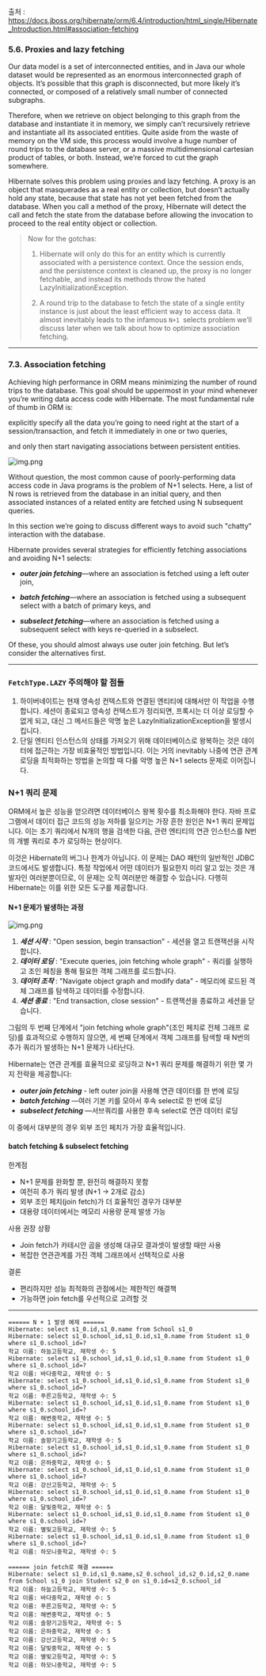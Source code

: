 출처 : https://docs.jboss.org/hibernate/orm/6.4/introduction/html_single/Hibernate_Introduction.html#association-fetching


### 5.6. Proxies and lazy fetching
Our data model is a set of interconnected entities, and in Java our whole dataset would be represented as an enormous interconnected graph of objects. It’s possible that this graph is disconnected, but more likely it’s connected, or composed of a relatively small number of connected subgraphs.

Therefore, when we retrieve on object belonging to this graph from the database and instantiate it in memory, we simply can’t recursively retrieve and instantiate all its associated entities. Quite aside from the waste of memory on the VM side, this process would involve a huge number of round trips to the database server, or a massive multidimensional cartesian product of tables, or both. Instead, we’re forced to cut the graph somewhere.

Hibernate solves this problem using proxies and lazy fetching. A proxy is an object that masquerades as a real entity or collection, but doesn’t actually hold any state, because that state has not yet been fetched from the database. When you call a method of the proxy, Hibernate will detect the call and fetch the state from the database before allowing the invocation to proceed to the real entity object or collection.

> Now for the gotchas:
>
> 1. Hibernate will only do this for an entity which is currently associated with a persistence context. Once the session ends, and the persistence context is cleaned up, the proxy is no longer fetchable, and instead its methods throw the hated LazyInitializationException.
> 
> 
> 2. A round trip to the database to fetch the state of a single entity instance is just about the least efficient way to access data. It almost inevitably leads to the infamous `N+1 `selects problem we’ll discuss later when we talk about how to optimize association fetching.

---

### 7.3. Association fetching
Achieving high performance in ORM means minimizing the number of round trips to the database. This goal should be uppermost in your mind whenever you’re writing data access code with Hibernate. The most fundamental rule of thumb in ORM is:

explicitly specify all the data you’re going to need right at the start of a session/transaction, and fetch it immediately in one or two queries,

and only then start navigating associations between persistent entities.

![img.png](img.png)

Without question, the most common cause of poorly-performing data access code in Java programs is the problem of N+1 selects. Here, a list of N rows is retrieved from the database in an initial query, and then associated instances of a related entity are fetched using N subsequent queries.


In this section we’re going to discuss different ways to avoid such "chatty" interaction with the database.

Hibernate provides several strategies for efficiently fetching associations and avoiding N+1 selects:

- _**outer join fetching**_—where an association is fetched using a left outer join,

- _**batch fetching**_—where an association is fetched using a subsequent select with a batch of primary keys, and

- _**subselect fetching**_—where an association is fetched using a subsequent select with keys re-queried in a subselect.

Of these, you should almost always use outer join fetching. But let’s consider the alternatives first.

---


### `FetchType.LAZY` 주의해야 할 점들

1. 하이버네이트는 현재 영속성 컨텍스트와 연결된 엔티티에 대해서만 이 작업을 수행합니다. 세션이 종료되고 영속성 컨텍스트가 정리되면, 프록시는 더 이상 로딩할 수 없게 되고, 대신 그 메서드들은 악명 높은 LazyInitializationException을 발생시킵니다.
2. 단일 엔티티 인스턴스의 상태를 가져오기 위해 데이터베이스로 왕복하는 것은 데이터에 접근하는 가장 비효율적인 방법입니다. 이는 거의 inevitably 나중에 연관 관계 로딩을 최적화하는 방법을 논의할 때 다룰 악명 높은 N+1 selects 문제로 이어집니다.

### N+1 쿼리 문제

ORM에서 높은 성능을 얻으려면 데이터베이스 왕복 횟수를 최소화해야 한다.
자바 프로그램에서 데이터 접근 코드의 성능 저하를 일으키는 가장 흔한 원인은  N+1 쿼리 문제입니다. 이는 초기 쿼리에서 N개의 행을 검색한 다음, 관련 엔티티의 연관 인스턴스를 N번의 개별 쿼리로 추가 로딩하는 현상이다.

이것은 Hibernate의 버그나 한계가 아닙니다. 이 문제는 DAO 패턴의 일반적인 JDBC 코드에서도 발생합니다. 특정 작업에서 어떤 데이터가 필요한지 미리 알고 있는 것은 개발자인 여러분뿐이므로, 이 문제는 오직 여러분만 해결할 수 있습니다. 다행히 Hibernate는 이를 위한 모든 도구를 제공합니다.

#### N+1 문제가 발생하는 과정

![img.png](img.png)
1. _**세션 시작**_ : "Open session, begin transaction" - 세션을 열고 트랜잭션을 시작합니다.
2. **_데이터 로딩_** : "Execute queries, join fetching whole graph" - 쿼리를 실행하고 조인 페칭을 통해 필요한 객체 그래프를 로드합니다.
3. **_데이터 조작_** : "Navigate object graph and modify data" - 메모리에 로드된 객체 그래프를 탐색하고 데이터를 수정합니다.
4. **_세션 종료_** : "End transaction, close session" - 트랜잭션을 종료하고 세션을 닫습니다.

그림의 두 번째 단계에서 "join fetching whole graph"(조인 페치로 전체 그래프 로딩)를 효과적으로 수행하지 않으면, 세 번째 단계에서 객체 그래프를 탐색할 때 N번의 추가 쿼리가 발생하는 N+1 문제가 나타난다.


Hibernate는 연관 관계를 효율적으로 로딩하고 N+1 쿼리 문제를 해결하기 위한 몇 가지 전략을 제공합니다:

- _**outer join fetching**_ - left outer join을 사용해 연관 데이터를 한 번에 로딩
- _**batch fetching**_ —여러 기본 키를 모아서 후속 select로 한 번에 로딩
- _**subselect fetching**_ —서브쿼리를 사용한 후속 select로 연관 데이터 로딩

이 중에서 대부분의 경우 외부 조인 페치가 가장 효율적입니다.

#### batch fetching & subselect fetching

한계점
- N+1 문제를 완화할 뿐, 완전히 해결하지 못함
- 여전히 추가 쿼리 발생 (N+1 → 2개로 감소)
- 외부 조인 페치(join fetch)가 더 효율적인 경우가 대부분
- 대용량 데이터에서는 메모리 사용량 문제 발생 가능

사용 권장 상황

- Join fetch가 카테시안 곱을 생성해 대규모 결과셋이 발생할 때만 사용
- 복잡한 연관관계를 가진 객체 그래프에서 선택적으로 사용

결론

- 편리하지만 성능 최적화의 관점에서는 제한적인 해결책
- 가능하면 join fetch를 우선적으로 고려할 것


---

```
====== N + 1 발생 예제 ======
Hibernate: select s1_0.id,s1_0.name from School s1_0
Hibernate: select s1_0.school_id,s1_0.id,s1_0.name from Student s1_0 where s1_0.school_id=?
학교 이름: 하늘고등학교, 재학생 수: 5
Hibernate: select s1_0.school_id,s1_0.id,s1_0.name from Student s1_0 where s1_0.school_id=?
학교 이름: 바다중학교, 재학생 수: 5
Hibernate: select s1_0.school_id,s1_0.id,s1_0.name from Student s1_0 where s1_0.school_id=?
학교 이름: 푸른고등학교, 재학생 수: 5
Hibernate: select s1_0.school_id,s1_0.id,s1_0.name from Student s1_0 where s1_0.school_id=?
학교 이름: 해변중학교, 재학생 수: 5
Hibernate: select s1_0.school_id,s1_0.id,s1_0.name from Student s1_0 where s1_0.school_id=?
학교 이름: 솔향기고등학교, 재학생 수: 5
Hibernate: select s1_0.school_id,s1_0.id,s1_0.name from Student s1_0 where s1_0.school_id=?
학교 이름: 은하중학교, 재학생 수: 5
Hibernate: select s1_0.school_id,s1_0.id,s1_0.name from Student s1_0 where s1_0.school_id=?
학교 이름: 강산고등학교, 재학생 수: 5
Hibernate: select s1_0.school_id,s1_0.id,s1_0.name from Student s1_0 where s1_0.school_id=?
학교 이름: 달빛중학교, 재학생 수: 5
Hibernate: select s1_0.school_id,s1_0.id,s1_0.name from Student s1_0 where s1_0.school_id=?
학교 이름: 별빛고등학교, 재학생 수: 5
Hibernate: select s1_0.school_id,s1_0.id,s1_0.name from Student s1_0 where s1_0.school_id=?
학교 이름: 하모니중학교, 재학생 수: 5
```

```
====== join fetch로 해결 ======
Hibernate: select s1_0.id,s1_0.name,s2_0.school_id,s2_0.id,s2_0.name from School s1_0 join Student s2_0 on s1_0.id=s2_0.school_id
학교 이름: 하늘고등학교, 재학생 수: 5
학교 이름: 바다중학교, 재학생 수: 5
학교 이름: 푸른고등학교, 재학생 수: 5
학교 이름: 해변중학교, 재학생 수: 5
학교 이름: 솔향기고등학교, 재학생 수: 5
학교 이름: 은하중학교, 재학생 수: 5
학교 이름: 강산고등학교, 재학생 수: 5
학교 이름: 달빛중학교, 재학생 수: 5
학교 이름: 별빛고등학교, 재학생 수: 5
학교 이름: 하모니중학교, 재학생 수: 5
```